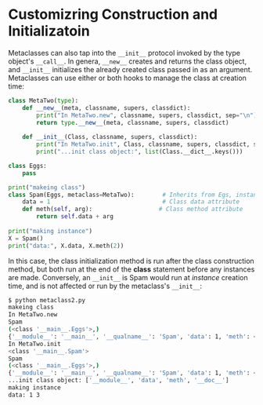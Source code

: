 # Customizring Construction and Initializatoin

Metaclasses can also tap into the `__init__` protocol invoked by the type object's `__call__`. In genera, `__new__` creates and returns the class object, and `__init__` initializes the already created class passed in as an argument. Metaclasses can use either or both hooks to manage the class at creation time:

```py
class MetaTwo(type):
    def __new__(meta, classname, supers, classdict):
        print("In MetaTwo.new", classname, supers, classdict, sep="\n")
        return type.__new__(meta, classname, supers, classdict)
    
    def __init__(Class, classname, supers, classdict):
        print("In MetaTwo.init", Class, classname, supers, classdict, sep="\n")
        print("...init class object:", list(Class.__dict__.keys()))

class Eggs:
    pass 

print("makeing class")
class Spam(Eggs, metaclass=MetaTwo):        # Inherits from Egs, instance of MetaTwo
    data = 1                                # Class data attribute
    def meth(self, arg):                   # Class method attribute
        return self.data + arg
    
print("making instance")
X = Spam()
print("data:", X.data, X.meth(2))
```

In this case, the class initialization method is run after the class construction method, but both run at the end of the **class** statement before any instances are made. Conversely, an `__init__` is Spam would run at *instance* creation time, and is not affected or run by the metaclass's `__init__`:

```bash
$ python metaclass2.py 
makeing class
In MetaTwo.new
Spam
(<class '__main__.Eggs'>,)
{'__module__': '__main__', '__qualname__': 'Spam', 'data': 1, 'meth': <function Spam.meth at 0x7f8d375da170>}
In MetaTwo.init
<class '__main__.Spam'>
Spam
(<class '__main__.Eggs'>,)
{'__module__': '__main__', '__qualname__': 'Spam', 'data': 1, 'meth': <function Spam.meth at 0x7f8d375da170>}
...init class object: ['__module__', 'data', 'meth', '__doc__']
making instance
data: 1 3
```